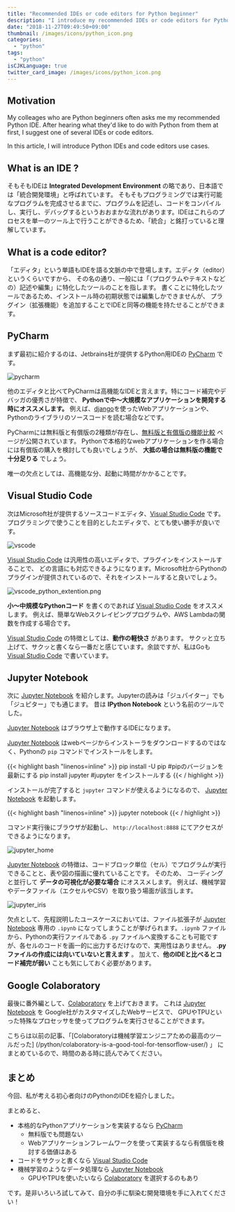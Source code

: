 ```yaml
---
title: "Recommended IDEs or code editors for Python beginner"
description: "I introduce my recommended IDEs or code editors for Python beginner. Let's increase your development productivity using those IDEs."
date: "2018-11-27T09:49:50+09:00"
thumbnail: /images/icons/python_icon.png
categories:
  - "python"
tags:
  - "python"
isCJKLanguage: true
twitter_card_image: /images/icons/python_icon.png
---
```


## Motivation

My colleages who are Python beginners often asks me my recommended Python IDE.
After hearing what they'd like to do with Python from them at first, I suggest one of several IDEs or code editors.

In this article, I will introduce Python IDEs and code editors use cases.

## What is an IDE ?

そもそもIDEは **Integrated Development Environment** の略であり、日本語では「統合開発環境」と呼ばれています。
そもそもプログラミングでは実行可能なプログラムを完成させるまでに、プログラムを記述し、コードをコンパイルし、実行し、デバッグするというおおまかな流れがあります。IDEはこれらのプロセスを単一のツール上で行うことができるため、「統合」と銘打っていると理解しています。

## What is a code editor?

「エディタ」という単語もIDEを語る文脈の中で登場します。エディタ（editor）というくらいですから、
その名の通り、一般には「（プログラムやテキストなどの）記述や編集」に特化したツールのことを指します。
書くことに特化したツールであるため、インストール時の初期状態では編集しかできませんが、
プラグイン（拡張機能）を追加することでIDEと同等の機能を持たせることができます。

<!--adsense-->

## PyCharm

まず最初に紹介するのは、Jetbrains社が提供するPython用IDEの [PyCharm](https://www.jetbrains.com/pycharm/) です。

![pycharm](/images/20181127/pycharm.png)

他のエディタと比べてPyCharmは高機能なIDEと言えます。特にコード補完やデバッガの優秀さが特徴で、 **Pythonで中〜大規模なアプリケーションを開発する時にオススメします。**
例えば、[django](https://www.djangoproject.com/)を使ったWebアプリケーションや、Pythonのライブラリのソースコードを読む場合などです。

PyCharmには無料版と有償版の2種類が存在し、[無料版と有償版の機能比較](https://www.jetbrains.com/pycharm/features/editions_comparison_matrix.html) ページが公開されています。
Pythonで本格的なwebアプリケーションを作る場合には有償版の購入を検討しても良いでしょうが、 **大抵の場合は無料版の機能で十分足りる** でしょう。

唯一の欠点としては、高機能な分、起動に時間がかかることです。

<!--adsense-->

## Visual Studio Code

次はMicrosoft社が提供するソースコードエディタ、[Visual Studio Code](https://code.visualstudio.com/) です。
プログラミングで使うことを目的としたエディタで、とても使い勝手が良いです。

![vscode](/images/20181127/vscode.png)

[Visual Studio Code](https://code.visualstudio.com/) は汎用性の高いエディタで、プラグインをインストールすることで、
どの言語にも対応できるようになります。Microsoft社からPythonのプラグインが提供されているので、それをインストールすると良いでしょう。

![vscode_python_extention.png](/images/20181127/vscode_python_extention.png)

**小〜中規模なPythonコード** を書くのであれば [Visual Studio Code](https://code.visualstudio.com/) をオススメします。
例えば、簡単なWebスクレイピングプログラムや、AWS Lambdaの関数を作成する場合です。

[Visual Studio Code](https://code.visualstudio.com/) の特徴としては、**動作の軽快さ** があります。
サクッと立ち上げて、サクッと書くなら一番だと感じています。余談ですが、私はGoも [Visual Studio Code](https://code.visualstudio.com/) で書いています。

<!--adsense-->

## Jupyter Notebook

次に [Jupyter Notebook](http://jupyter.org/) を紹介します。Jupyterの読みは「ジュパイター」でも「ジュピター」でも通じます。
昔は **IPython Notebook** という名前のツールでした。

[Jupyter Notebook](http://jupyter.org/) はブラウザ上で動作するIDEになります。

[Jupyter Notebook](http://jupyter.org/) はwebページからインストーラをダウンロードするのではなく、Pythonの `pip` コマンドでインストールをします。

{{< highlight bash "linenos=inline" >}}
pip install -U pip  #pipのバージョンを最新にする
pip install jupyter #jupyter をインストールする
{{< / highlight >}}

インストールが完了すると `jupyter` コマンドが使えるようになるので、 [Jupyter Notebook](http://jupyter.org/) を起動します。

{{< highlight bash "linenos=inline" >}}
jupyter notebook
{{< / highlight >}}

コマンド実行後にブラウザが起動し、 `http://localhost:8888` にてアクセスができるようになります。

![jupyter_home](/images/20181127/jupyter_home.png)

[Jupyter Notebook](http://jupyter.org/) の特徴は、コードブロック単位（セル）でプログラムが実行できることと、表や図の描画に優れていることです。
そのため、 コーディングと並行して **データの可視化が必要な場合** にオススメします。
例えば、機械学習やデータファイル（エクセルやCSV）を取り扱う場面が該当します。

![jupyter_iris](/images/20181127/jupyter_iris.png)

欠点として、先程説明したユースケースにおいては、ファイル拡張子が [Jupyter Notebook](http://jupyter.org/) 専用の `.ipynb` になってしまうことが挙げられます。`.ipynb` ファイルから、Pythonの実行ファイルである `.py` ファイルへ変換することも可能ですが、各セルのコードを画一的に出力するだけなので、実用性はありません。 **.pyファイルの作成には向いていないと言えます** 。
加えて、**他のIDEと比べるとコード補完が弱い** ことも気にしておく必要があります。

<!--adsense-->

## Google Colaboratory

最後に番外編として、[Colaboratory](https://colab.research.google.com/) を上げておきます。
これは [Jupyter Notebook](http://jupyter.org/) を Google社がカスタマイズしたWebサービスで、
GPUやTPUといった特殊なプロセッサを使ってプログラムを実行させることができます。

こちらは以前の記事、「[Colaboratoryは機械学習エンジニアための最高のツールだった] (/python/colaboratory-is-a-good-tool-for-tensorflow-user/) 」 にまとめているので、時間のある時に読んでみてください。

## まとめ

今回、私が考える初心者向けのPythonのIDEを紹介しました。

まとめると、

* 本格的なPythonアプリケーションを実装するなら [PyCharm](https://www.jetbrains.com/pycharm/)
  * 無料版でも問題ない
  * Webアプリケーションフレームワークを使って実装するなら有償版を検討する価値はある
* コードをサクッと書くなら [Visual Studio Code](https://code.visualstudio.com/)
* 機械学習のようなデータ処理なら [Jupyter Notebook](http://jupyter.org/)
  * GPUやTPUを使いたいなら [Colaboratory](https://colab.research.google.com/) を選択するのもあり

です。是非いろいろ試してみて、自分の手に馴染む開発環境を手に入れてください！
